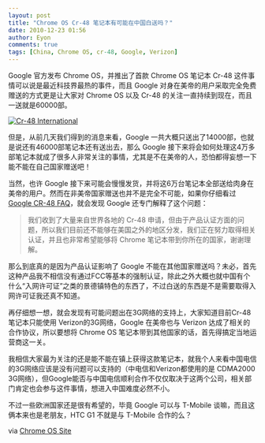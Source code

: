 ```yaml
---
layout: post
title: "Chrome OS Cr-48 笔记本有可能在中国白送吗？"
date: 2010-12-23 01:56
author: Eyon
comments: true
tags: [China, Chrome OS, cr-48, Google, Verizon]
---
```

Google 官方发布 Chrome OS，并推出了首款 Chrome OS 笔记本 Cr-48 这件事情可以说是最近科技界最热的事件，而且 Google 对身在美帝的用户采取完全免费赠送的方式更是让大家对 Chrome OS 以及 Cr-48 的关注一直持续到现在，而且一送就是60000部。

<a href="http://img.chromi.org/2010/12/Cr-48-International.png">![](http://img.chromi.org/2010/12/Cr-48-International.png "Cr-48 International")</a>

但是，从前几天我们得到的消息来看，Google 一共大概只送出了14000部，也就是说还有46000部笔记本还有送出去，那么 Google 接下来将会如何处理这4万多部笔记本就成了很多人非常关注的事情，尤其是不在美帝的人，恐怕都得妄想一下能不能在自己国家赠送吧！

当然，也许 Google 接下来可能会慢慢发货，并将这6万台笔记本全部送给肉身在美帝的用户。然而在非美帝国家赠送也并不是完全不可能，如果你仔细看过 [Google CR-48 FAQ](http://www.google.com/support/chromeos/bin/answer.py?answer=183061)，就会发现 Google 还专门解释了这个问题：



>我们收到了大量来自世界各地的 Cr-48 申请，但由于产品认证方面的问题，所以我们目前还不能够在美国之外的地区分发，我们正在努力取得相关认证，并且也非常希望能够将 Chrome 笔记本带到你所在的国家，谢谢理解。



那么到底真的是因为产品认证影响了 Google 不能在其他国家赠送吗？未必，首先这种产品我不相信没有通过FCC等基本的强制认证，除此之外大概也就中国有个什么“入网许可证”之类的景德镇特色的东西了，不过白送的东西是不是需要取得入网许可证我还真不知道。

再仔细想一想，就会发现有可能问题出在3G网络的支持上，大家知道目前Cr-48笔记本只能使用 Verizon的3G网络，Google 在美帝也与 Verizon 达成了相关的合作协议，所以要想将 Chrome OS 笔记本带到其他国家的话，首先得搞定当地运营商这一关。

我相信大家最为关注的还是能不能在镇上获得这款笔记本，就我个人来看中国电信的3G网络应该是没有问题可以支持的（中电信和Verizon都使用的是 CDMA2000 3G网络），但Google能否与中国电信顺利合作不仅仅取决于这两个公司，相关部门肯定也会参与这件事情，想进入中国难度必然不小。

不过一些欧洲国家还是很有希望的，毕竟 Google 可以与 T-Mobile 谈嘛，而且这俩本来也是老朋友，HTC G1 不就是与 T-Mobile 合作的么？

via [Chrome OS Site](http://chromeossite.com/2010/12/21/cr-48-pilot-program-to-go-international/)
